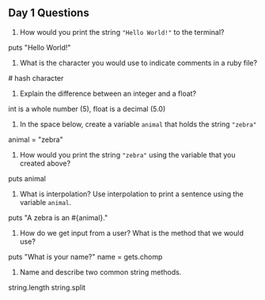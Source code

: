 ## Day 1 Questions

1. How would you print the string `"Hello World!"` to the terminal?

puts "Hello World!"

1. What is the character you would use to indicate comments in a ruby file?

\# hash character

1. Explain the difference between an integer and a float?

int is a whole number (5), float is a decimal (5.0)

1. In the space below, create a variable `animal` that holds the string `"zebra"`

animal = "zebra"

1. How would you print the string `"zebra"` using the variable that you created above?

puts animal

1. What is interpolation? Use interpolation to print a sentence using the variable `animal`.

puts "A zebra is an #{animal}."

1. How do we get input from a user? What is the method that we would use?

puts "What is your name?"
name = gets.chomp

1. Name and describe two common string methods.

string.length
string.split
